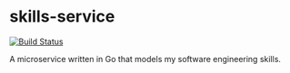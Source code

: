 # skills-service

[![Build Status](https://travis-ci.org/mike-trout/skills-service.svg?branch=master)](https://travis-ci.org/mike-trout/skills-service)

A microservice written in Go that models my software engineering skills.

